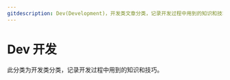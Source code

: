 ```yaml
---
gitdescription: Dev(Development)，开发类文章分类，记录开发过程中用到的知识和技巧。
---
```


# Dev 开发

此分类为开发类分类，记录开发过程中用到的知识和技巧。

